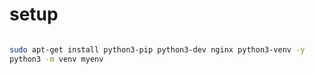# setup
```bash

sudo apt-get install python3-pip python3-dev nginx python3-venv -y
python3 -m venv myenv 
```
